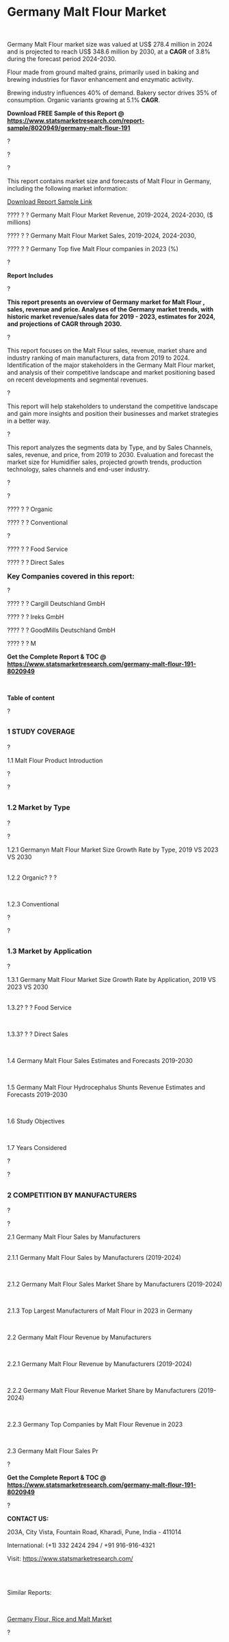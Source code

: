<h1>Germany Malt Flour Market</h1><br/><p>Germany Malt Flour market size was valued at US$ 278.4 million in 2024 and is projected to reach US$ 348.6 million by 2030, at a <strong>CAGR</strong> of 3.8% during the forecast period 2024-2030.</p>
 
 
 
 <p>Flour made from ground malted grains, primarily used in baking and brewing industries for flavor enhancement and enzymatic activity.</p>
 
 
 
 <p>Brewing industry influences 40% of demand. Bakery sector drives 35% of consumption. Organic variants growing at 5.1% <strong>CAGR</strong>.</p>
 
 
 
 <div><b>Download FREE Sample of this Report @ <a href="https://www.statsmarketresearch.com/download-free-sample/8020949/germany-malt-flour-191">https://www.statsmarketresearch.com/report-sample/8020949/germany-malt-flour-191</a></b></div>
 
 
 
 <p>? </p>
 
 
 
 <p>? </p>
 
 
 
 <p>? </p>
 
 
 
 <p>This report contains market size and forecasts of Malt Flour in Germany, including the following market information:</p>
 
 
 
 <p><a href="https://www.statsmarketresearch.com/download-free-sample/8020949/germany-malt-flour-191">Download Report Sample Link</a></p>
 
 
 
 <p>???? ? ? Germany Malt Flour Market Revenue, 2019-2024, 2024-2030, ($ millions)</p>
 
 
 
 <p>???? ? ? Germany Malt Flour Market Sales, 2019-2024, 2024-2030,</p>
 
 
 
 <p>???? ? ? Germany Top five Malt Flour companies in 2023 (%)</p>
 
 
 
 <p>? </p>
 
 
 
 <p><strong>Report Includes</strong></p>
 
 
 
 <p>? </p>
 
 
 
 <p><strong>This report presents an overview of Germany market for Malt Flour , sales, revenue and price. Analyses of the Germany market trends, with historic market revenue/sales data for 2019 - 2023, estimates for 2024, and projections of <strong>CAGR</strong> through 2030.</strong></p>
 
 
 
 <p>? </p>
 
 
 
 <p>This report focuses on the Malt Flour sales, revenue, market share and industry ranking of main manufacturers, data from 2019 to 2024. Identification of the major stakeholders in the Germany Malt Flour market, and analysis of their competitive landscape and market positioning based on recent developments and segmental revenues.</p>
 
 
 
 <p>? </p>
 
 
 
 <p>This report will help stakeholders to understand the competitive landscape and gain more insights and position their businesses and market strategies in a better way.</p>
 
 
 
 <p>? </p>
 
 
 
 <p>This report analyzes the segments data by Type, and by Sales Channels, sales, revenue, and price, from 2019 to 2030. Evaluation and forecast the market size for Humidifier sales, projected growth trends, production technology, sales channels and end-user industry.</p>
 
 
 
 <p>? </p>
 
 
 
 <p>? </p>
 
 
 
 <p>???? ? ? Organic</p>
 
 
 
 <p>???? ? ? Conventional</p>
 
 
 
 <p>? </p>
 
 
 
 <p>???? ? ? Food Service</p>
 
 
 
 <p>???? ? ? Direct Sales</p>
 
 
 
 <p><span style="font-size:16px"><strong>Key Companies covered in this report:</strong></span></p>
 
 
 
 <p>? </p>
 
 
 
 <p>???? ? ? Cargill Deutschland GmbH</p>
 
 
 
 <p>???? ? ? Ireks GmbH</p>
 
 
 
 <p>???? ? ? GoodMills Deutschland GmbH</p>
 
 
 
 <p>???? ? ? M</p>
 
 
 
 <div><b>Get the Complete Report & TOC @ <a href="https://www.statsmarketresearch.com/germany-malt-flour-191-8020949">https://www.statsmarketresearch.com/germany-malt-flour-191-8020949</a></b></div>
 
 
 
 <p><br />
 
 <b>Table of content</b></p>
 
 
 
 <p>? </p>
 
 
 
 <h2><span style="font-size:16px"><strong>1 STUDY COVERAGE</strong></span></h2>
 
 
 
 <p>? </p>
 
 
 
 <p>1.1 Malt Flour Product Introduction</p>
 
 
 
 <p>? </p>
 
 
 
 <p>? </p>
 
 
 
 <h2><span style="font-size:16px"><strong>1.2 Market by Type</strong></span></h2>
 
 
 
 <p>? </p>
 
 
 
 <p>? </p>
 
 
 
 <p>1.2.1 Germanyn Malt Flour Market Size Growth Rate by Type, 2019 VS 2023 VS 2030<br />
 
 <br />
 
 1.2.2 Organic? ? ? <br />
 
 <br />
 
 1.2.3 Conventional<br />
 
 ? </p>
 
 
 
 <p>? </p>
 
 
 
 <h2><span style="font-size:16px"><strong>1.3 Market by Application</strong></span></h2>
 
 
 
 <p>? </p>
 
 
 
 <p>1.3.1 Germany Malt Flour Market Size Growth Rate by Application, 2019 VS 2023 VS 2030<br />
 
 <br />
 
 1.3.2? ? ? Food Service<br />
 
 <br />
 
 1.3.3? ? ? Direct Sales<br />
 
 <br />
 
 1.4 Germany Malt Flour Sales Estimates and Forecasts 2019-2030<br />
 
 <br />
 
 1.5 Germany Malt Flour Hydrocephalus Shunts Revenue Estimates and Forecasts 2019-2030<br />
 
 <br />
 
 1.6 Study Objectives<br />
 
 <br />
 
 1.7 Years Considered</p>
 
 
 
 <p>? </p>
 
 
 
 <p>? </p>
 
 
 
 <h2><span style="font-size:16px"><strong>2 COMPETITION BY MANUFACTURERS</strong></span></h2>
 
 
 
 <p>? </p>
 
 
 
 <p>? </p>
 
 
 
 <p>2.1 Germany Malt Flour Sales by Manufacturers<br />
 
 <br />
 
 2.1.1 Germany Malt Flour Sales by Manufacturers (2019-2024)<br />
 
 <br />
 
 2.1.2 Germany Malt Flour Sales Market Share by Manufacturers (2019-2024)<br />
 
 <br />
 
 2.1.3 Top Largest Manufacturers of Malt Flour in 2023 in Germany<br />
 
 <br />
 
 2.2 Germany Malt Flour Revenue by Manufacturers<br />
 
 <br />
 
 2.2.1 Germany Malt Flour Revenue by Manufacturers (2019-2024)<br />
 
 <br />
 
 2.2.2 Germany Malt Flour Revenue Market Share by Manufacturers (2019-2024)<br />
 
 <br />
 
 2.2.3 Germany Top Companies by Malt Flour Revenue in 2023<br />
 
 <br />
 
 2.3 Germany Malt Flour Sales Pr</p>
 
 
 
 <p>? </p>
 
 
 
 <div><b>Get the Complete Report & TOC @ <a href="https://www.statsmarketresearch.com/germany-malt-flour-191-8020949">https://www.statsmarketresearch.com/germany-malt-flour-191-8020949</a></b></div>
 
 
 
 <p>? </p>
 
 
 
 <p><b>CONTACT US:</b><br />
 
 203A, City Vista, Fountain Road, Kharadi, Pune, India - 411014<br />
 
 International: (+1) 332 2424 294 / +91 916-916-4321<br />
 
 Visit: <a href="https://www.statsmarketresearch.com/">https://www.statsmarketresearch.com/</a><br />
 
 <br />
 
 <br />
 
 Similar Reports:<br />
 
 <br />
 
 <a href="https://www.statsmarketresearch.com/germany-flour-rice-malt-126-8021156">Germany Flour, Rice and Malt Market</a><br />
 
 ? </p>
